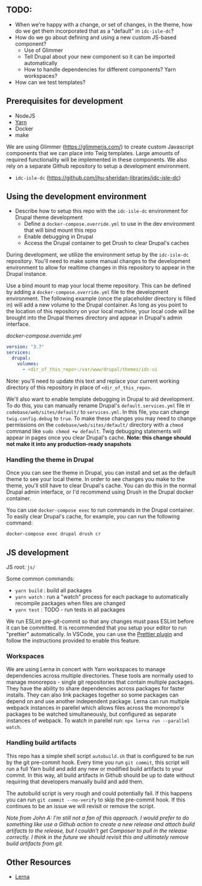 ## TODO:

- When we're happy with a change, or set of changes, in the theme, how do we get them incorporated that as a "default" in `idc-isle-dc`?
- How do we go about defining and using a new custom JS-based component?
  - Use of Glimmer
  - Tell Drupal about your new component so it can be imported automatically
  - How to handle dependencies for different components? Yarn workspaces?
- How can we test templates?

## Prerequisites for development

- NodeJS
- [Yarn](https://classic.yarnpkg.com/en/)
- Docker
- make

We are using Glimmer (https://glimmerjs.com/) to create custom Javascript components that we can place into Twig templates. Large amounts of required functionality will be implemented in these components. We also rely on a separate Github repository to setup a development environment.

- `idc-isle-dc` (https://github.com/jhu-sheridan-libraries/idc-isle-dc)

## Using the development environment

- Describe how to setup this repo with the `idc-isle-dc` environment for Drupal theme development
  - Define a `docker-compose.override.yml` to use in the dev environment that will bind mount this repo
  - Enable debugging in Drupal
  - Access the Drupal container to get Drush to clear Drupal's caches

During development, we utilize the environment setup by the `idc-isle-dc` repository. You'll need to make some manual changes to the development environment to allow for realtime changes in this repository to appear in the Drupal instance.

Use a bind mount to map your local theme repository. This can be defined by adding a `docker-compose.override.yml` file to the development environment. The following example (once the placeholder directory is filled in) will add a new volume to the Drupal container. As long as you point to the location of this repository on your local machine, your local code will be brought into the Drupal themes directory and appear in Drupal's admin interface.

_docker-compose.override.yml_

```yml
version: "3.7"
services:
  drupal:
    volumes:
      - <dir_of_this_repo>:/var/www/drupal/themes/idc-ui
```

Note: you'll need to update this text and replace your current working directory of this repository in place of `<dir_of_this_repo>`.

We'll also want to enable template debugging in Drupal to aid development. To do this, you can manually rename Drupal's `default.services.yml` file in `codebase/web/sites/default/` to `services.yml`. In this file, you can change `twig.config.debug` to `true`. To make these changes you may need to change permissions on the `codebase/web/sites/default/` directory with a `chmod` command like `sudo chmod +w default`. Twig debugging statements will appear in pages once you clear Drupal's cache. **Note: this change should not make it into any production-ready snapshots**

### Handling the theme in Drupal

Once you can see the theme in Drupal, you can install and set as the default theme to see your local theme. In order to see changes you make to the theme, you'll still have to clear Drupal's cache. You can do this in the normal Drupal admin interface, or I'd recommend using Drush in the Drupal docker container.

You can use `docker-compose exec` to run commands in the Drupal container. To easily clear Drupal's cache, for example, you can run the following command:

```shell
docker-compose exec drupal drush cr
```

## JS development

JS root: `js/`

Some common commands:

- `yarn build` : build all packages
- `yarn watch` : run a "watch" process for each package to automatically recompile packages when files are changed
- `yarn test` : TODO - run tests in all packages

We run ESLint pre-git-commit so that any changes must pass ESLint before it can be committed. It is recommended that you setup your editor to run "prettier" automatically. In VSCode, you can use the [Prettier plugin](https://marketplace.visualstudio.com/items?itemName=esbenp.prettier-vscode) and follow the instructions provided to enable this feature.

### Workspaces

We are using Lerna in concert with Yarn workspaces to manage dependencies across multiple directories. These tools are normally used to manage monorepos - single git repositories that contain multiple packages. They have the ability to share dependencies across packages for faster installs. They can also link packages together so some packages can depend on and use another independent package. Lerna can run multiple webpack instances in parellel which allows files across the monorepo's packages to be watched simultaneously, but configured as separate instances of webpack. To watch in parellel run: `npx lerna run --parallel watch`.

### Handling build artifacts

This repo has a simple shell script `autobuild.sh` that is configured to be run by the git pre-commit hook. Every time you run `git commit`, this script will run a full Yarn build and add any new or modified build artifacts to your commit. In this way, all build artifacts in Github should be up to date without requiring that developers manually build and add them.

The autobuild script is very rough and could potentially fail. If this happens you can run `git commit --no-verify` to skip the pre-commit hook. If this continues to be an issue we will revisit or remove the script.

_Note from John A: I'm still not a fan of this approach. I would prefer to do something like use a Github action to create a new release and attach build artifacts to the release, but I couldn't get Composer to pull in the release correctly. I think in the future we should revisit this and ultimately remove build artifacts from git._

## Other Resources

- [Lerna](https://github.com/lerna/lerna)
